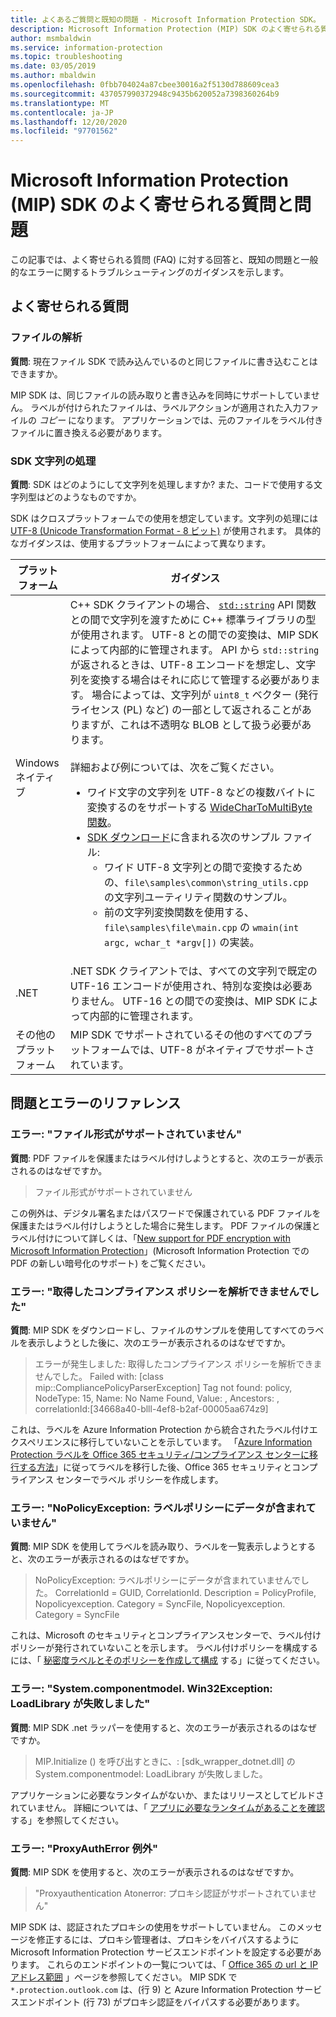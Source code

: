 ```yaml
---
title: よくあるご質問と既知の問題 - Microsoft Information Protection SDK。
description: Microsoft Information Protection (MIP) SDK のよく寄せられる質問と、問題とエラーに関するトラブルシューティングのガイダンスです。
author: msmbaldwin
ms.service: information-protection
ms.topic: troubleshooting
ms.date: 03/05/2019
ms.author: mbaldwin
ms.openlocfilehash: 0fbb704024a87cbee30016a2f5130d788609cea3
ms.sourcegitcommit: 437057990372948c9435b620052a7398360264b9
ms.translationtype: MT
ms.contentlocale: ja-JP
ms.lasthandoff: 12/20/2020
ms.locfileid: "97701562"
---
```

# <a name="microsoft-information-protection-mip-sdk-faqs-and-issues"></a>Microsoft Information Protection (MIP) SDK のよく寄せられる質問と問題

この記事では、よく寄せられる質問 (FAQ) に対する回答と、既知の問題と一般的なエラーに関するトラブルシューティングのガイダンスを示します。

## <a name="frequently-asked-questions"></a>よく寄せられる質問 

### <a name="file-parsing"></a>ファイルの解析

**質問**: 現在ファイル SDK で読み込んでいるのと同じファイルに書き込むことはできますか。

MIP SDK は、同じファイルの読み取りと書き込みを同時にサポートしていません。 ラベルが付けられたファイルは、ラベルアクションが適用された入力ファイルの *コピー* になります。 アプリケーションでは、元のファイルをラベル付きファイルに置き換える必要があります。 

### <a name="sdk-string-handling"></a>SDK 文字列の処理

**質問**: SDK はどのようにして文字列を処理しますか? また、コードで使用する文字列型はどのようなものですか。

SDK はクロスプラットフォームでの使用を想定しています。文字列の処理には [UTF-8 (Unicode Transformation Format - 8 ビット)](https://wikipedia.org/wiki/UTF-8) が使用されます。 具体的なガイダンスは、使用するプラットフォームによって異なります。

| プラットフォーム | ガイダンス |
|-|-|
| Windows ネイティブ | C++ SDK クライアントの場合、 [`std::string`](https://wikipedia.org/wiki/C%2B%2B_string_handling) API 関数との間で文字列を渡すために C++ 標準ライブラリの型が使用されます。 UTF-8 との間での変換は、MIP SDK によって内部的に管理されます。 API から `std::string` が返されるときは、UTF-8 エンコードを想定し、文字列を変換する場合はそれに応じて管理する必要があります。 場合によっては、文字列が `uint8_t` ベクター (発行ライセンス (PL) など) の一部として返されることがありますが、これは不透明な BLOB として扱う必要があります。<br><br>詳細および例については、次をご覧ください。<ul><li>ワイド文字の文字列を UTF-8 などの複数バイトに変換するのをサポートする [WideCharToMultiByte 関数](/windows/desktop/api/stringapiset/nf-stringapiset-widechartomultibyte)。<li>[SDK ダウンロード](setup-configure-mip.md#configure-your-client-workstation)に含まれる次のサンプル ファイル:<ul><li>ワイド UTF-8 文字列との間で変換するための、`file\samples\common\string_utils.cpp` の文字列ユーティリティ関数のサンプル。<li>前の文字列変換関数を使用する、`file\samples\file\main.cpp` の `wmain(int argc, wchar_t *argv[])` の実装。</li></ul></ul>|
| .NET | .NET SDK クライアントでは、すべての文字列で既定の UTF-16 エンコードが使用され、特別な変換は必要ありません。 UTF-16 との間での変換は、MIP SDK によって内部的に管理されます。 |
| その他のプラットフォーム | MIP SDK でサポートされているその他のすべてのプラットフォームでは、UTF-8 がネイティブでサポートされています。 |

## <a name="issues-and-errors-reference"></a>問題とエラーのリファレンス

### <a name="error-file-format-not-supported"></a>エラー: "ファイル形式がサポートされていません"  

**質問**: PDF ファイルを保護またはラベル付けしようとすると、次のエラーが表示されるのはなぜですか。

> ファイル形式がサポートされていません

この例外は、デジタル署名またはパスワードで保護されている PDF ファイルを保護またはラベル付けしようとした場合に発生します。 PDF ファイルの保護とラベル付けについて詳しくは、「[New support for PDF encryption with Microsoft Information Protection](https://techcommunity.microsoft.com/t5/Azure-Information-Protection/New-support-for-PDF-encryption-with-Microsoft-Information/ba-p/262757)」(Microsoft Information Protection での PDF の新しい暗号化のサポート) をご覧ください。

### <a name="error-failed-to-parse-the-acquired-compliance-policy"></a>エラー: "取得したコンプライアンス ポリシーを解析できませんでした"  

**質問**: MIP SDK をダウンロードし、ファイルのサンプルを使用してすべてのラベルを表示しようとした後に、次のエラーが表示されるのはなぜですか。

> エラーが発生しました: 取得したコンプライアンス ポリシーを解析できませんでした。 Failed with: [class mip::CompliancePolicyParserException] Tag not found: policy, NodeType: 15, Name: No Name Found, Value: , Ancestors: <SyncFile><Content>, correlationId:[34668a40-blll-4ef8-b2af-00005aa674z9]

これは、ラベルを Azure Information Protection から統合されたラベル付けエクスペリエンスに移行していないことを示しています。 「[Azure Information Protection ラベルを Office 365 セキュリティ/コンプライアンス センターに移行する方法](/azure/information-protection/configure-policy-migrate-labels)」に従ってラベルを移行した後、Office 365 セキュリティとコンプライアンス センターでラベル ポリシーを作成します。 

### <a name="error-nopolicyexception-label-policy-did-not-contain-data"></a>エラー: "NoPolicyException: ラベルポリシーにデータが含まれていません"

**質問**: MIP SDK を使用してラベルを読み取り、ラベルを一覧表示しようとすると、次のエラーが表示されるのはなぜですか。

> NoPolicyException: ラベルポリシーにデータが含まれていませんでした。 CorrelationId = GUID, CorrelationId. Description = PolicyProfile, Nopolicyexception. Category = SyncFile, Nopolicyexception. Category = SyncFile

これは、Microsoft のセキュリティとコンプライアンスセンターで、ラベル付けポリシーが発行されていないことを示します。 ラベル付けポリシーを構成するには、「 [秘密度ラベルとそのポリシーを作成して構成](/microsoft-365/compliance/create-sensitivity-labels) する」に従ってください。

### <a name="error-systemcomponentmodelwin32exception-loadlibrary-failed"></a>エラー: "System.componentmodel. Win32Exception: LoadLibrary が失敗しました"

**質問**: MIP SDK .net ラッパーを使用すると、次のエラーが表示されるのはなぜですか。

> MIP.Initialize () を呼び出すときに、: [sdk_wrapper_dotnet.dll] の System.componentmodel: LoadLibrary が失敗しました。

アプリケーションに必要なランタイムがないか、またはリリースとしてビルドされていません。 詳細については、「 [アプリに必要なランタイムがあることを確認](setup-configure-mip.md#ensure-your-app-has-the-required-runtime) する」を参照してください。 

### <a name="error-proxyautherror-exception"></a>エラー: "ProxyAuthError 例外"

**質問**: MIP SDK を使用すると、次のエラーが表示されるのはなぜですか。

> "Proxyauthentication Atonerror: プロキシ認証がサポートされていません"

MIP SDK は、認証されたプロキシの使用をサポートしていません。 このメッセージを修正するには、プロキシ管理者は、プロキシをバイパスするように Microsoft Information Protection サービスエンドポイントを設定する必要があります。 これらのエンドポイントの一覧については、「 [Office 365 の url と IP アドレス範囲](/office365/enterprise/urls-and-ip-address-ranges) 」ページを参照してください。 MIP SDK で `*.protection.outlook.com` は、(行 9) と Azure Information Protection サービスエンドポイント (行 73) がプロキシ認証をバイパスする必要があります。
